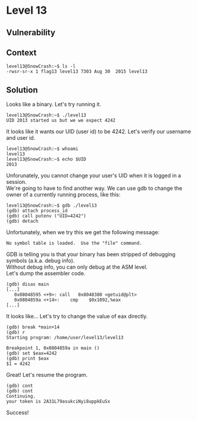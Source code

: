 # Level 13

## Vulnerability

## Context
```
level13@SnowCrash:~$ ls -l
-rwsr-sr-x 1 flag13 level13 7303 Aug 30  2015 level13
```
## Solution
Looks like a binary. Let's try running it. 
```
level13@SnowCrash:~$ ./level13
UID 2013 started us but we we expect 4242
```
It looks like it wants our UID (user id) to be 4242.
Let's verify our username and user id.
```
level13@SnowCrash:~$ whoami
level13
level13@SnowCrash:~$ echo $UID
2013
```
Unforunately, you cannot change your user's UID when it is logged in a session. <br/>
We're going to have to find another way. 
We can use gdb to change the owner of a currently running process, like this:
```
level13@SnowCrash:~$ gdb ./level13
(gdb) attach process_id
(gdb) call putenv ("UID=4242")
(gdb) detach
```
Unfortunately, when we try this we get the following message:
```
No symbol table is loaded.  Use the "file" command.
```
GDB is telling you is that your binary has been stripped of debugging symbols (a.k.a. debug info).<br/>
Without debug info, you can only debug at the ASM level.<br/>
Let's dump the assembler code. 
```
(gdb) disas main
[...]
   0x08048595 <+9>:	call   0x8048380 <getuid@plt>
   0x0804859a <+14>:	cmp    $0x1092,%eax
[...]
```
It looks like...
Let's try to change the value of eax directly.
```
(gdb) break *main+14
(gdb) r
Starting program: /home/user/level13/level13

Breakpoint 1, 0x0804859a in main ()
(gdb) set $eax=4242
(gdb) print $eax
$1 = 4242
```
Great! Let's resume the program.
```
(gdb) cont
(gdb) cont
Continuing.
your token is 2A31L79asukciNyi8uppkEuSx
```
Success!

